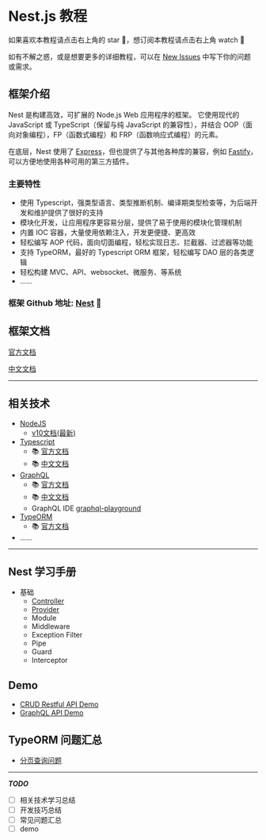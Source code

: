 # Nest.js 教程

如果喜欢本教程请点击右上角的 star 🌟，想订阅本教程请点击右上角 watch 👀

如有不解之惑，或是想要更多的详细教程，可以在 [New Issues](https://github.com/dzzzzzy/Nestjs-Learning/issues/new) 中写下你的问题或需求。

## 框架介绍

Nest 是构建高效，可扩展的 Node.js Web 应用程序的框架。 它使用现代的 JavaScript 或 TypeScript（保留与纯 JavaScript 的兼容性），并结合 OOP（面向对象编程），FP（函数式编程）和 FRP（函数响应式编程）的元素。

在底层，Nest 使用了 [Express](https://github.com/expressjs/express)，但也提供了与其他各种库的兼容，例如 [Fastify](https://github.com/fastify/fastify)，可以方便地使用各种可用的第三方插件。

### 主要特性

- 使用 Typescript，强类型语言、类型推断机制、编译期类型检查等，为后端开发和维护提供了很好的支持
- 模块化开发，让应用程序更容易分层，提供了易于使用的模块化管理机制
- 内置 IOC 容器，大量使用依赖注入，开发更便捷、更高效
- 轻松编写 AOP 代码，面向切面编程，轻松实现日志、拦截器、过滤器等功能
- 支持 TypeORM，最好的 Typescript ORM 框架，轻松编写 DAO 层的各类逻辑
- 轻松构建 MVC、API、websocket、微服务、等系统
- ......

### 框架 Github 地址: [Nest](https://github.com/nestjs/nest) 🎁

## 框架文档

[官方文档](https://docs.nestjs.com)

[中文文档](https://docs.nestjs.cn)

----------

## 相关技术

- [NodeJS](https://nodejs.org)
  - [v10文档(最新)](https://nodejs.org/dist/latest-v10.x/docs/api/)
- [Typescript](https://www.typescriptlang.org)
  - 📚 [官方文档](https://www.typescriptlang.org/docs/home.html)
  - 📚 [中文文档](https://www.tslang.cn/docs/home.html)
- [GraphQL](https://github.com/graphql/graphql-js)
  - 📚 [官方文档](https://graphql.org)
  - 📚 [中文文档](https://graphql.cn)
  - GraphQL IDE [graphql-playground](https://github.com/prisma/graphql-playground)
- [TypeORM](https://github.com/typeorm/typeorm)
  - 📚 [官方文档](http://typeorm.io)
- ......

----------

## Nest 学习手册

- 基础
  - [Controller](./docs/controller.md)
  - [Provider](./docs/provider.md)
  - Module
  - Middleware
  - Exception Filter
  - Pipe
  - Guard
  - Interceptor

## Demo

- [CRUD Restful API Demo](./demo/rest-api/README.md)
- [GraphQL API Demo](./demo/graphql-api/README.md)

## TypeORM 问题汇总

- [分页查询问题](./issues/typeorm/pagination/README.md)

----------

***TODO***

- [ ] 相关技术学习总结
- [ ] 开发技巧总结
- [ ] 常见问题汇总
- [ ] demo
